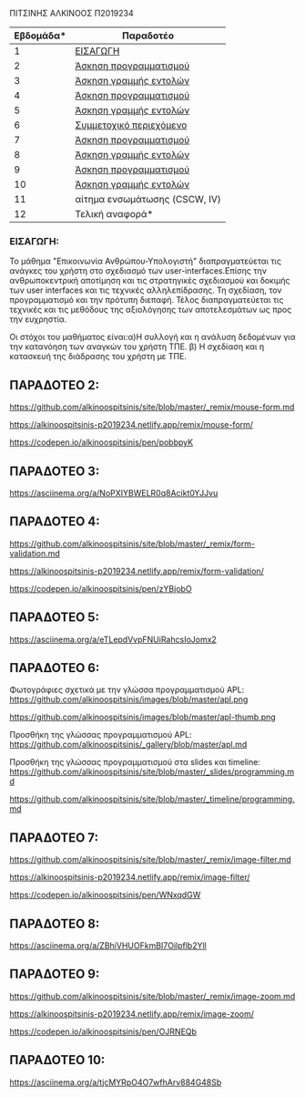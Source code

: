 ΠΙΤΣΙΝΗΣ ΑΛΚΙΝΟΟΣ
Π2019234



| Εβδομάδα* | Παραδοτέο |
| --- | --- |
| 1 |[ ΕΙΣΑΓΩΓΗ](#ΕΙΣΑΓΩΓΗ) | 
| 2 |[Άσκηση προγραμματισμού ](#ΠΑΡΑΔΟΤΕΟ-2) | 
| 3 | [Άσκηση γραμμής εντολών ](#ΠΑΡΑΔΟΤΕΟ-3) | 
| 4 |[Άσκηση προγραμματισμού ](#ΠΑΡΑΔΟΤΕΟ-4) | 
| 5 | [Άσκηση γραμμής εντολών ](#ΠΑΡΑΔΟΤΕΟ-5)| 
| 6 | [Συμμετοχικό περιεχόμενο ](#ΠΑΡΑΔΟΤΕΟ-6)|
| 7 |[Άσκηση προγραμματισμού ](#ΠΑΡΑΔΟΤΕΟ-7)| 
| 8 | [Άσκηση γραμμής εντολών ](#ΠΑΡΑΔΟΤΕΟ-8)|
| 9 |[Άσκηση προγραμματισμού ](#ΠΑΡΑΔΟΤΕΟ-9)|
| 10 |  [Άσκηση γραμμής εντολών ](#ΠΑΡΑΔΟΤΕΟ-10)|
| 11 | αίτημα ενσωμάτωσης (CSCW, IV) |
| 12 | Τελική αναφορά* |


### ΕΙΣΑΓΩΓΗ:

Το μάθημα "Επικοινωνία Ανθρώπου-Υπολογιστή" διαπραγματεύεται τις ανάγκες του χρήστη  στο σχεδιασμό των user-interfaces.Επίσης την  ανθρωποκεντρική αποτίμηση και τις  στρατηγικές σχεδιασμού και δοκιμής των user interfaces και τις τεχνικές αλληλεπίδρασης. Τη σχεδίαση, τον  προγραμματισμό και την πρότυπη διεπαφή. Τέλος διαπραγματεύεται τις τεχνικές και τις μεθόδους της αξιολόγησης των αποτελεσμάτων ως προς την ευχρηστία.

Οι στόχοι του μαθήματος είναι:α)Η συλλογή και  η ανάλυση δεδομένων για την κατανόηση των αναγκών του χρήστη ΤΠΕ.
                              β) Η σχεδίαση και η κατασκευή της διάδρασης του χρήστη με ΤΠΕ.


 ## ΠΑΡΑΔΟΤΕΟ 2:
 
 https://github.com/alkinoospitsinis/site/blob/master/_remix/mouse-form.md
 
 https://alkinoospitsinis-p2019234.netlify.app/remix/mouse-form/
 
 https://codepen.io/alkinoospitsinis/pen/pobbpyK

 
## ΠΑΡΑΔΟΤΕΟ 3:

https://asciinema.org/a/NoPXIYBWELR0q8Acikt0YJJvu

## ΠΑΡΑΔΟΤΕΟ 4:

https://github.com/alkinoospitsinis/site/blob/master/_remix/form-validation.md

https://alkinoospitsinis-p2019234.netlify.app/remix/form-validation/

https://codepen.io/alkinoospitsinis/pen/zYBjobO


## ΠΑΡΑΔΟΤΕΟ 5:

https://asciinema.org/a/eTLepdVvpFNUiRahcsIoJomx2

## ΠΑΡΑΔΟΤΕΟ 6:

Φωτογράφιες σχετικά με την γλώσσα προγραμματισμού APL: https://github.com/alkinoospitsinis/images/blob/master/apl.png

https://github.com/alkinoospitsinis/images/blob/master/apl-thumb.png

Προσθήκη της γλώσσας προγραμματισμού APL: https://github.com/alkinoospitsinis/_gallery/blob/master/apl.md

Προσθήκη της γλώσσας προγραμματισμού στα slides και timeline: https://github.com/alkinoospitsinis/site/blob/master/_slides/programming.md

https://github.com/alkinoospitsinis/site/blob/master/_timeline/programming.md


## ΠΑΡΑΔΟΤΕΟ 7:


https://github.com/alkinoospitsinis/site/blob/master/_remix/image-filter.md

https://alkinoospitsinis-p2019234.netlify.app/remix/image-filter/

https://codepen.io/alkinoospitsinis/pen/WNxqdGW


## ΠΑΡΑΔΟΤΕΟ 8:

https://asciinema.org/a/ZBhiVHUOFkmBI7Oilpflb2Yll


## ΠΑΡΑΔΟΤΕΟ 9: 

https://github.com/alkinoospitsinis/site/blob/master/_remix/image-zoom.md

https://alkinoospitsinis-p2019234.netlify.app/remix/image-zoom/

https://codepen.io/alkinoospitsinis/pen/OJRNEQb


## ΠΑΡΑΔΟΤΕΟ 10:

https://asciinema.org/a/tjcMYRpO4O7wfhArv884G48Sb


